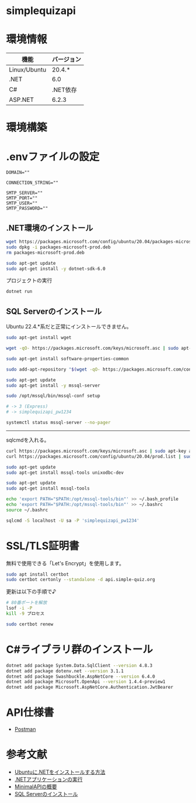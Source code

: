 # simplequizapi


# 環境情報

| 機能 | バージョン |
| ---- | ---- |
| Linux/Ubuntu | 20.4.* |
| .NET | 6.0 |
| C# | .NET依存 |
| ASP.NET | 6.2.3 |


# 環境構築


# .envファイルの設定

```
DOMAIN=""

CONNECTION_STRING=""

SMTP_SERVER=""
SMTP_PORT=""
SMTP_USER=""
SMTP_PASSWORD=""
```


## .NET環境のインストール

```bash
wget https://packages.microsoft.com/config/ubuntu/20.04/packages-microsoft-prod.deb -O packages-microsoft-prod.deb
sudo dpkg -i packages-microsoft-prod.deb
rm packages-microsoft-prod.deb

sudo apt-get update
sudo apt-get install -y dotnet-sdk-6.0
```

プロジェクトの実行

```bash
dotnet run
```


## SQL Serverのインストール

Ubuntu 22.4.*系だと正常にインストールできません。

```bash
sudo apt-get install wget

wget -qO- https://packages.microsoft.com/keys/microsoft.asc | sudo apt-key add -

sudo apt-get install software-properties-common

sudo add-apt-repository "$(wget -qO- https://packages.microsoft.com/config/ubuntu/20.04/mssql-server-preview.list)"

sudo apt-get update
sudo apt-get install -y mssql-server
```



```bash
sudo /opt/mssql/bin/mssql-conf setup

# -> 3 (Express)
# -> simplequizapi_pw1234

systemctl status mssql-server --no-pager
```

---

sqlcmdを入れる。


```bash
curl https://packages.microsoft.com/keys/microsoft.asc | sudo apt-key add -
curl https://packages.microsoft.com/config/ubuntu/20.04/prod.list | sudo tee /etc/apt/sources.list.d/msprod.list

sudo apt-get update
sudo apt-get install mssql-tools unixodbc-dev

sudo apt-get update 
sudo apt-get install mssql-tools

echo 'export PATH="$PATH:/opt/mssql-tools/bin"' >> ~/.bash_profile
echo 'export PATH="$PATH:/opt/mssql-tools/bin"' >> ~/.bashrc
source ~/.bashrc

sqlcmd -S localhost -U sa -P 'simplequizapi_pw1234'
```




# SSL/TLS証明書

無料で使用できる「Let's Encrypt」を使用します。

```bash
sudo apt install certbot
sudo certbot certonly --standalone -d api.simple-quiz.org
```

更新は以下の手順で♪

```bash
# 80番ポートを解放
lsof -i -P
kill -9 プロセス

sudo certbot renew
```



# C#ライブラリ群のインストール

```bash
dotnet add package System.Data.SqlClient --version 4.8.3
dotnet add package dotenv.net --version 3.1.1
dotnet add package Swashbuckle.AspNetCore --version 6.4.0
dotnet add package Microsoft.OpenApi --version 1.4.4-preview1
dotnet add package Microsoft.AspNetCore.Authentication.JwtBearer
```





# API仕様書

- [Postman](https://simple-quiz-api.postman.co/workspace/)



# 参考文献

- [Ubuntuに.NETをインストールする方法](https://learn.microsoft.com/ja-jp/dotnet/core/install/linux-ubuntu)
- [.NETアプリケーションの実行](https://learn.microsoft.com/ja-jp/troubleshoot/developer/webapps/aspnetcore/practice-troubleshoot-linux/2-1-create-configure-aspnet-core-applications)
- [MinimalAPIの概要](https://learn.microsoft.com/ja-jp/aspnet/core/fundamentals/minimal-apis?view=aspnetcore-6.0)
- [SQL Serverのインストール](https://learn.microsoft.com/ja-jp/sql/linux/quickstart-install-connect-ubuntu?view=sql-server-ver16)
